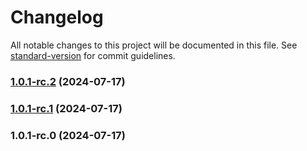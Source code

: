 # Changelog

All notable changes to this project will be documented in this file. See [standard-version](https://github.com/conventional-changelog/standard-version) for commit guidelines.

### [1.0.1-rc.2](https://github-serping/serping/cheerio-tree/compare/v1.0.1-rc.1...v1.0.1-rc.2) (2024-07-17)

### [1.0.1-rc.1](///compare/v1.0.1-rc.0...v1.0.1-rc.1) (2024-07-17)

### 1.0.1-rc.0 (2024-07-17)
